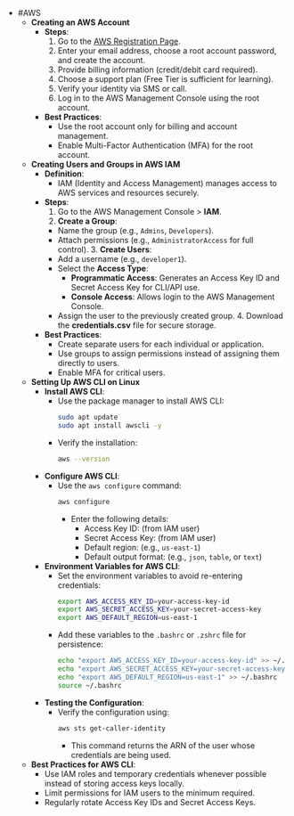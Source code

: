 - #AWS
	- **Creating an AWS Account**
		- **Steps**:
		  1. Go to the [AWS Registration Page](https://aws.amazon.com/).
		  2. Enter your email address, choose a root account password, and create the account.
		  3. Provide billing information (credit/debit card required).
		  4. Choose a support plan (Free Tier is sufficient for learning).
		  5. Verify your identity via SMS or call.
		  6. Log in to the AWS Management Console using the root account.
		- **Best Practices**:
			- Use the root account only for billing and account management.
			- Enable Multi-Factor Authentication (MFA) for the root account.
	- **Creating Users and Groups in AWS IAM**
		- **Definition**:
			- IAM (Identity and Access Management) manages access to AWS services and resources securely.
		- **Steps**:
		  1. Go to the AWS Management Console > **IAM**.
		  2. **Create a Group**:
			- Name the group (e.g., `Admins`, `Developers`).
			- Attach permissions (e.g., `AdministratorAccess` for full control).
			  3. **Create Users**:
			- Add a username (e.g., `developer1`).
			- Select the **Access Type**:
				- **Programmatic Access**: Generates an Access Key ID and Secret Access Key for CLI/API use.
				- **Console Access**: Allows login to the AWS Management Console.
			- Assign the user to the previously created group.
			  4. Download the **credentials.csv** file for secure storage.
		- **Best Practices**:
			- Create separate users for each individual or application.
			- Use groups to assign permissions instead of assigning them directly to users.
			- Enable MFA for critical users.
	- **Setting Up AWS CLI on Linux**
		- **Install AWS CLI**:
			- Use the package manager to install AWS CLI:
			  ```bash
			  sudo apt update
			  sudo apt install awscli -y
			  ```
			- Verify the installation:
			  ```bash
			  aws --version
			  ```
		- **Configure AWS CLI**:
			- Use the `aws configure` command:
			  ```bash
			  aws configure
			  ```
				- Enter the following details:
					- Access Key ID: (from IAM user)
					- Secret Access Key: (from IAM user)
					- Default region: (e.g., `us-east-1`)
					- Default output format: (e.g., `json`, `table`, or `text`)
		- **Environment Variables for AWS CLI**:
			- Set the environment variables to avoid re-entering credentials:
			  ```bash
			  export AWS_ACCESS_KEY_ID=your-access-key-id
			  export AWS_SECRET_ACCESS_KEY=your-secret-access-key
			  export AWS_DEFAULT_REGION=us-east-1
			  ```
			- Add these variables to the `.bashrc` or `.zshrc` file for persistence:
			  ```bash
			  echo "export AWS_ACCESS_KEY_ID=your-access-key-id" >> ~/.bashrc
			  echo "export AWS_SECRET_ACCESS_KEY=your-secret-access-key" >> ~/.bashrc
			  echo "export AWS_DEFAULT_REGION=us-east-1" >> ~/.bashrc
			  source ~/.bashrc
			  ```
		- **Testing the Configuration**:
			- Verify the configuration using:
			  ```bash
			  aws sts get-caller-identity
			  ```
				- This command returns the ARN of the user whose credentials are being used.
	- **Best Practices for AWS CLI**:
		- Use IAM roles and temporary credentials whenever possible instead of storing access keys locally.
		- Limit permissions for IAM users to the minimum required.
		- Regularly rotate Access Key IDs and Secret Access Keys.